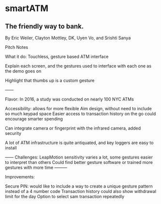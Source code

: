 # smartATM
The friendly way to bank.
------------------------------------

By Eric Weiler, Clayton Mottley, DK, Uyen Vo, and Srishti Sanya

Pitch Notes

What it do:
Touchless, gesture based ATM interface

Explain each screen, and the gestures used to interface with each one as the demo goes on

Highlight that thumbs up is a custom gesture

——

Flavor: In 2016, a study was conducted on nearly 100 NYC ATMs 

Accessibility: allows for more flexible Aim design, without need to include so much keypad space
Easier access to transaction history on the go could encourage smarter spending

Can integrate camera or fingerprint with the infrared camera, added security

A lot of ATM infrastructure is quite antiquated, and key loggers are easy to install

——
Challenges: 
LeapMotion sensitivity varies a lot, some gestures easier to interpret than others
Could find better gesture software or trained more gestures with more time
———

Improvements:

Secure PIN: would like to include a way to create a unique gesture pattern instead of a 4 number code
Transaction history could also show withdrawal limit for the day
Option to select sam transaction repeatedly

